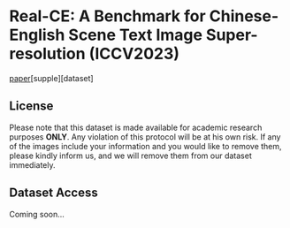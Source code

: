 # Real-CE: A Benchmark for Chinese-English Scene Text Image Super-resolution (ICCV2023)
[paper](https://arxiv.org/abs/2308.03262)[supple][dataset]

## License
Please note that this dataset is made available for academic research purposes **ONLY**. Any violation of this protocol will be at his own risk. If any of the images include your information and you would like to remove them, please kindly inform us, and we will remove them from our dataset immediately.

## Dataset Access
Coming soon...
